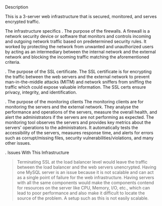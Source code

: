 Description

This is a 3-server web infrastructure that is secured, monitored, and serves encrypted traffic.

The infrastructure specifics
. The purpose of the firewalls.
    A firewall is a network security device or software that monitors and controls incoming and outgoing network traffic based on predetermined security rules.
    It worked by protecting the network from unwanted and unauthorized users by acting as an intermediary between the internal network and the external network and blocking the incoming traffic matching the aforementioned criteria.

. The purpose of the SSL certificate.
    The SSL certificate is for encrypting the traffic between the web servers and the external network to prevent man-in-the-middle attacks (MITM) and network sniffers from sniffing the traffic which could expose valuable information. The SSL certs ensure privacy, integrity, and identification.

. The purpose of the monitoring clients
    The monitoring clients are for monitoring the servers and the external network. They analyse the performance and operations of the servers, measure the overall health, and alert the administrators if the servers are not performing as expected. The monitoring tool observes the servers and provides key metrics about the servers' operations to the administrators. It automatically tests the accessibility of the servers, measures response time, and alerts for errors such as corrupt/missing files, security vulnerabilities/violations, and many other issues.


. Issues With This Infrastructure

>Terminating SSL at the load balancer level would leave the traffic between the load balancer and the web servers unencrypted.
 >Having one MySQL server is an issue because it is not scalable and can act as a single point of failure for the web infrastructure.
 >Having servers with all the same components would make the components contend for resources on the server like CPU, Memory, I/O, etc., which can lead to poor performance and also make it difficult to locate the source of the problem. A setup such as this is not easily scalable.
